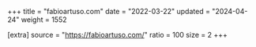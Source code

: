 +++
title = "fabioartuso.com"
date = "2022-03-22"
updated = "2024-04-24"
weight = 1552

[extra]
source = "https://fabioartuso.com/"
ratio = 100
size = 2
+++
